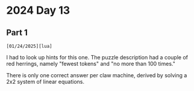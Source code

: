 # 2024 Day 13

## Part 1
`[01/24/2025][lua]`

I had to look up hints for this one. The puzzle description had a couple of red herrings, namely "fewest tokens" and "no more than 100 times."

There is only one correct answer per claw machine, derived by solving a 2x2 system of linear equations.
